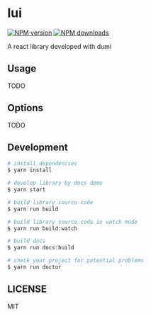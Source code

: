 # lui

[![NPM version](https://img.shields.io/npm/v/lui.svg?style=flat)](https://npmjs.org/package/lui)
[![NPM downloads](http://img.shields.io/npm/dm/lui.svg?style=flat)](https://npmjs.org/package/lui)

A react library developed with dumi

## Usage

TODO

## Options

TODO

## Development

```bash
# install dependencies
$ yarn install

# develop library by docs demo
$ yarn start

# build library source code
$ yarn run build

# build library source code in watch mode
$ yarn run build:watch

# build docs
$ yarn run docs:build

# check your project for potential problems
$ yarn run doctor
```

## LICENSE

MIT
